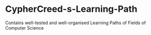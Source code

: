 # CypherCreed-s-Learning-Path
Contains well-tested and well-organised Learning Paths of Fields of Computer Science
